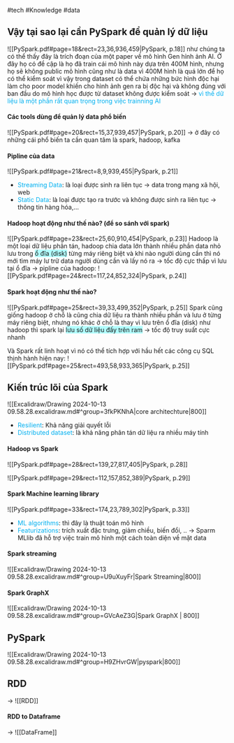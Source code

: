 #tech #Knowledge #data 

## Vậy tại sao lại cần PySpark để quản lý dữ liệu
![[PySpark.pdf#page=18&rect=23,36,936,459|PySpark, p.18]]
như chúng ta có thể thấy đây là trích đoạn của một paper về mô hình Gen hỉnh ảnh AI. Ở đây họ có đề cập là họ đã train cái mô hình này dựa trên 400M hình, nhưng họ sẽ không public mô hình cũng như là data vì 400M hình là quá lớn để họ có thể kiểm soát vì vậy trong dataset có thể chứa những bức hình độc hại làm cho poor model khiến cho hình ảnh gen ra bị độc hại và không đúng với ban đầu do mô hình học được từ dataset không được kiểm soát
-> <font color="#00b0f0">vì thế dữ liệu là một phần rất quan trọng trong việc trainning AI </font>

#### Các tools dùng để quản lý data phổ biến
![[PySpark.pdf#page=20&rect=15,37,939,457|PySpark, p.20]]
-> ở đây có những cái phổ biến ta cần quan tâm là spark, hadoop, kafka

#### Pipline của data
![[PySpark.pdf#page=21&rect=8,9,939,455|PySpark, p.21]]
- <font color="#00b0f0">Streaming Data</font>: là loại được sinh ra liên tục -> data trong mạng xã hội, web
- <font color="#00b0f0">Static Data</font>: là loại được tạo ra trước và không được sinh ra liên tục -> thông tin hàng hóa,...
#### Hadoop hoạt động như thế nào? (để so sánh với spark)
![[PySpark.pdf#page=23&rect=25,60,910,454|PySpark, p.23]]
Hadoop là một loại dữ liệu phân tán, hadoop chia data lớn thành nhiều phần data nhỏ lưu trong <span style="background:#b1ffff">ổ đĩa (disk)</span> từng máy riêng biệt và khi nào người dùng cần thì nó mới tìm máy lư trữ data người dùng cần và lấy nó ra -> tốc độ cực thấp vì lưu tại ổ đĩa
-> pipline của hadoop: 
![[PySpark.pdf#page=24&rect=117,24,852,324|PySpark, p.24]]

#### Spark hoạt động như thế nào? 
![[PySpark.pdf#page=25&rect=39,33,499,352|PySpark, p.25]]
Spark cũng giống hadoop ở chỗ là cũng chia dữ liệu ra thành nhiều phần và lưu ở từng máy riêng biệt, nhưng nó khác ở chỗ là thay vì lưu trên ổ đĩa (disk) như hadoop thì spark lại <span style="background:#b1ffff">lưu số dữ liệu đấy trên ram</span> -> tốc độ truy suất cực nhanh 

Và Spark rất linh hoạt vì nó có thể tích hợp với hầu hết các công cụ SQL thịnh hành hiện nay: 
![[PySpark.pdf#page=25&rect=493,58,933,365|PySpark, p.25]]
## Kiến trúc lõi của Spark
![[Excalidraw/Drawing 2024-10-13 09.58.28.excalidraw.md#^group=3fkPKNhA|core architechture|800]]
- <font color="#00b0f0">Resilient</font>: Khả năng giải quyết lỗi
- <font color="#00b0f0">Distributed dataset</font>: là khả năng phân tán dữ liệu ra nhiều máy tính
#### Hadoop vs Spark
![[PySpark.pdf#page=28&rect=139,27,817,405|PySpark, p.28]]

![[PySpark.pdf#page=29&rect=112,157,852,389|PySpark, p.29]]
#### Spark Machine learning library
![[PySpark.pdf#page=33&rect=174,23,789,302|PySpark, p.33]]
- <font color="#00b0f0">ML algorithms</font>: thì đây là thuật toán mô hình
- <font color="#00b0f0">Featurizations</font>: trích xuất đặc trưng, giảm chiều, biến đổi, ..
-> Sparm MLlib đã hỗ trợ việc train mô hình một cách toàn diện về mặt data 

#### Spark streaming
![[Excalidraw/Drawing 2024-10-13 09.58.28.excalidraw.md#^group=U9uXuyFr|Spark Streaming|800]]

#### Spark GraphX
![[Excalidraw/Drawing 2024-10-13 09.58.28.excalidraw.md#^group=GVcAeZ3G|Spark GraphX | 800]]

## PySpark
![[Excalidraw/Drawing 2024-10-13 09.58.28.excalidraw.md#^group=H9ZHvrGW|pyspark|800]]

## RDD
-> ![[RDD]]
#### RDD to Dataframe
-> ![[DataFrame]]
